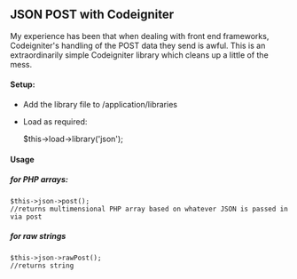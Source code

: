## JSON POST with Codeigniter

My experience has been that when dealing with front end frameworks, Codeigniter's handling of the POST data they send is awful. 
This is an extraordinarily simple Codeigniter library which cleans up a little of the mess. 

#### Setup:

 * Add the library file to /application/libraries
 * Load as required:

 	$this->load->library('json');
	
#### Usage

##### for PHP arrays:

	$this->json->post();
	//returns multimensional PHP array based on whatever JSON is passed in via post

##### for raw strings

	$this->json->rawPost();
	//returns string

